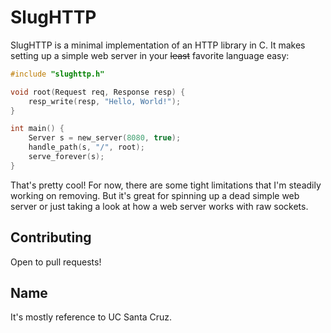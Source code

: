 # SlugHTTP

SlugHTTP is a minimal implementation of an HTTP library in C. It makes setting
up a simple web server in your ~~least~~ favorite language easy:

```c
#include "slughttp.h"

void root(Request req, Response resp) {
	resp_write(resp, "Hello, World!");
}

int main() {
	Server s = new_server(8080, true);
	handle_path(s, "/", root);
	serve_forever(s);
}
```

That's pretty cool! For now, there are some tight limitations that I'm steadily
working on removing. But it's great for spinning up a dead simple web server or
just taking a look at how a web server works with raw sockets.

## Contributing

Open to pull requests!

## Name

It's mostly reference to UC Santa Cruz.
